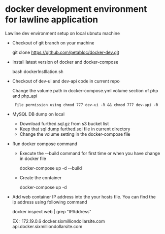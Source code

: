 
# docker development environment for lawline application

Lawline dev environment setup on local ubnutu machine

 - Checkout of git branch on your machine 

     git clone https://github.com/petabloc/docker-dev.git

 - Install latest version of docker and docker-compose

      bash dockerInstllation.sh

 - Checkout of dev-ui and dev-api code in current repo

	Change the volume path in docker-compose.yml volume section of php and php_api
 
        File permission using chmod 777 dev-ui -R && chmod 777 dev-api -R

 - MySQL DB dump on local

    - Download furthed.sql.gz from s3 bucket list
    - Keep that sql dump furthed.sql file in current directory
    - Change the volume setting in the docker-compose file

 - Run docker compose command

   - Execute the --build command for first time or when you have change in docker file

        docker-compose up -d --build 

   - Create the container

        docker-compose up -d 

 - Add web container IP address into the your hosts file. You can find the ip address using following command 

	docker inspect web | grep "IPAddress"	

    EX : 172.19.0.6 docker.sixmilliondollarsite.com api.docker.sixmilliondollarsite.com

